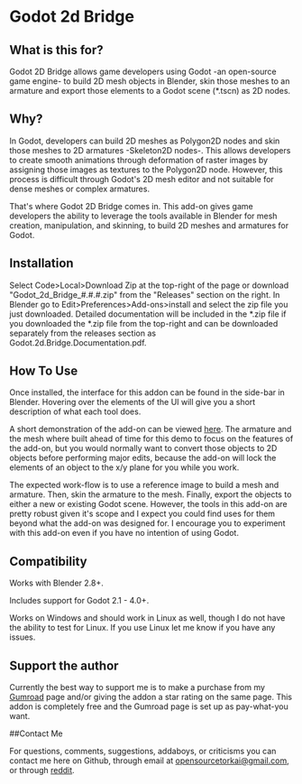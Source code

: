 # Godot 2d Bridge

## What is this for?

Godot 2D Bridge allows game developers using Godot -an open-source game engine- to build 2D mesh objects in Blender, skin those meshes to an armature and export those elements to a Godot scene (*.tscn) as 2D nodes.

## Why?

In Godot, developers can build 2D meshes as Polygon2D nodes and skin those meshes to 2D armatures -Skeleton2D nodes-. This allows developers to create smooth animations through deformation of raster images by assigning those images as textures to the Polygon2D node. However, this process is difficult through Godot's 2D mesh editor and not suitable for dense meshes or complex armatures.

That's where Godot 2D Bridge comes in. This add-on gives game developers the ability to leverage the tools available in Blender for mesh creation, manipulation, and skinning, to build 2D meshes and armatures for Godot.

## Installation

Select Code>Local>Download Zip at the top-right of the page or download "Godot_2d_Bridge_#.#.#.zip" from the "Releases" section on the right. In Blender go to Edit>Preferences>Add-ons>install and select the zip file you just downloaded. Detailed documentation will be included in the *.zip file if you downloaded the *.zip file from the top-right and can be downloaded separately from the releases section as Godot.2d.Bridge.Documentation.pdf.


## How To Use

Once installed, the interface for this addon can be found in the side-bar in Blender. Hovering over the elements of the UI will give you a short description of what each tool does.

A short demonstration of the add-on can be viewed [here](https://public-files.gumroad.com/7bmevsbb5jqn686b3m52am7w5v4z). The armature and the mesh where built ahead of time for this demo to focus on the features of the add-on, but you would normally want to convert those objects to 2D objects before performing major edits, because the add-on will lock the elements of an object to the x/y plane for you while you work.

The expected work-flow is to use a reference image to build a mesh and armature. Then, skin the armature to the mesh. Finally, export the objects to either a new or existing Godot scene. However, the tools in this add-on are pretty robust given it's scope and I expect you could find uses for them beyond what the add-on was designed for. I encourage you to experiment with this add-on even if you have no intention of using Godot.

## Compatibility

Works with Blender 2.8+.

Includes support for Godot 2.1 - 4.0+.

Works on Windows and should work in Linux as well, though I do not have the ability to test for Linux. If you use Linux let me know if you have any issues.

## Support the author

Currently the best way to support me is to make a purchase from my [Gumroad](https://torkai.gumroad.com/l/godot2dbridge) page and/or giving the addon a star rating on the same page. This addon is completely free and the Gumroad page is set up as pay-what-you want.

##Contact Me

For questions, comments, suggestions, addaboys, or criticisms you can contact me here on Github, through email at opensourcetorkai@gmail.com, or through [reddit](https://www.reddit.com/user/Tor-Kai).

